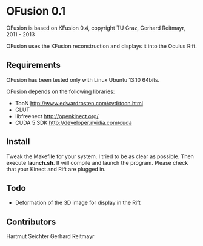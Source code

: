 
OFusion 0.1
=============

OFusion is based on KFusion 0.4, copyright TU Graz, Gerhard Reitmayr, 2011 - 2013

OFusion uses the KFusion reconstruction and displays it into the Oculus Rift.


Requirements
------------
OFusion has been tested only with Linux Ubuntu 13.10 64bits.

OFusion depends on the following libraries:

* TooN http://www.edwardrosten.com/cvd/toon.html
* GLUT
* libfreenect http://openkinect.org/
* CUDA 5 SDK http://developer.nvidia.com/cuda

Install
-----
Tweak the Makefile for your system. I tried to be as clear as possible. Then execute **launch.sh**. It will compile and launch the program. Please check that your Kinect and Rift are plugged in.


Todo
-----
- Deformation of the 3D image for display in the Rift

Contributors
-------------
Hartmut Seichter
Gerhard Reitmayr
